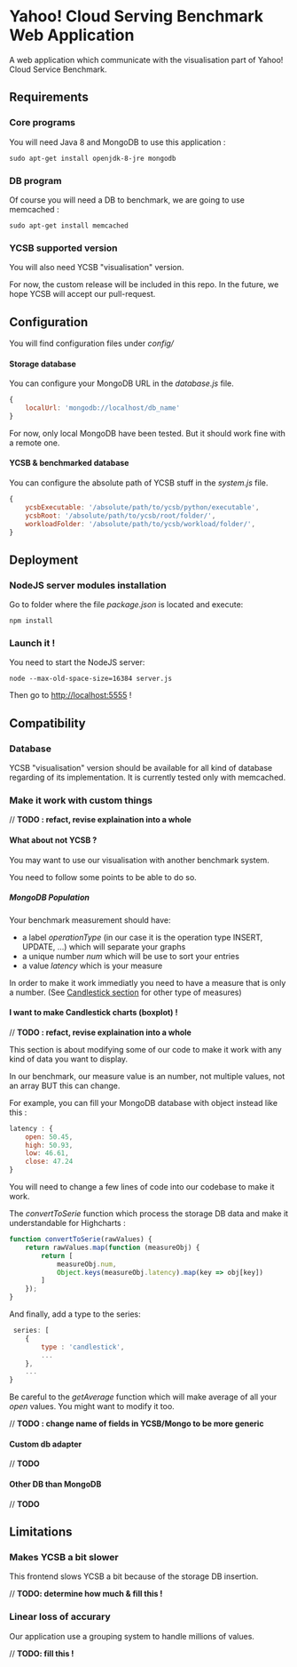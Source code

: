 # Yahoo! Cloud Serving Benchmark Web Application

A web application which communicate with the visualisation part of Yahoo! Cloud Service Benchmark.

## Requirements

### Core programs

You will need Java 8 and MongoDB to use this application :

    sudo apt-get install openjdk-8-jre mongodb

### DB program

Of course you will need a DB to benchmark, we are going to use memcached :

    sudo apt-get install memcached

### YCSB supported version

You will also need YCSB "visualisation" version.

For now, the custom release will be included in
this repo. In the future, we hope YCSB will accept our pull-request.


## Configuration

You will find configuration files under _config/_

#### Storage database

You can configure your MongoDB URL in the _database.js_ file.

``` javascript
{
    localUrl: 'mongodb://localhost/db_name'
}
```

For now, only local MongoDB have been tested. But it should work fine with a remote one.

#### YCSB & benchmarked database

You can configure the absolute path of YCSB stuff in the  _system.js_ file.

``` javascript
{
    ycsbExecutable: '/absolute/path/to/ycsb/python/executable',
    ycsbRoot: '/absolute/path/to/ycsb/root/folder/',
    workloadFolder: '/absolute/path/to/ycsb/workload/folder/',
}
```

## Deployment

### NodeJS server modules installation

Go to folder where the file _package.json_ is located and execute:

    npm install
  
### Launch it !

You need to start the NodeJS server:

    node --max-old-space-size=16384 server.js

Then go to <http://localhost:5555> !

## Compatibility

### Database

YCSB "visualisation" version should be available for all kind of database regarding of its implementation.
It is currently tested only with memcached.

### Make it work with custom things

// **TODO : refact, revise explaination into a whole**

#### What about not YCSB ?

You may want to use our visualisation with another benchmark system.

You need to follow some points to be able to do so.

##### MongoDB Population

Your benchmark measurement should have:

* a label _operationType_ (in our case it is the operation type INSERT, UPDATE, ...) which will separate your graphs
* a unique number _num_ which will be use to sort your entries
* a value _latency_ which is your measure

In order to make it work immediatly you need to have a measure that is only a number. (See [Candlestick section](#candlestick) for other type of measures)

#### I want to make Candlestick charts (boxplot) !<a name="candlestick"></a>

// **TODO : refact, revise explaination into a whole**

This section is about modifying some of our code to make it work with any kind of data you want to display.

In our benchmark, our measure value is an number, not multiple values, not an array BUT this can change.

 For example, you can fill your MongoDB database with object instead like this :

``` javascript
latency : {
    open: 50.45,
    high: 50.93,
    low: 46.61,
    close: 47.24
}
```

You will need to change a few lines of code into our codebase to make it work.

The _convertToSerie_ function which process the storage DB data and make it understandable for Highcharts :

``` javascript
function convertToSerie(rawValues) {
    return rawValues.map(function (measureObj) {
        return [
            measureObj.num,
            Object.keys(measureObj.latency).map(key => obj[key])
        ]
    });
}
```

And finally, add a type to the series:

``` javascript
 series: [
    {
        type : 'candlestick',
        ...
    },
    ...
}
```

Be careful to the _getAverage_ function which will make average of all your *open* values. You might want to modify it too.



// **TODO : change name of fields in YCSB/Mongo to be more generic**

#### Custom db adapter

// **TODO**

#### Other DB than MongoDB

// **TODO**

## Limitations

### Makes YCSB a bit slower

This frontend slows YCSB a bit because of the storage DB insertion.


// **TODO: determine how much & fill this !**

### Linear loss of accurary

Our application use a grouping system to handle millions of values.

// **TODO: fill this !**
